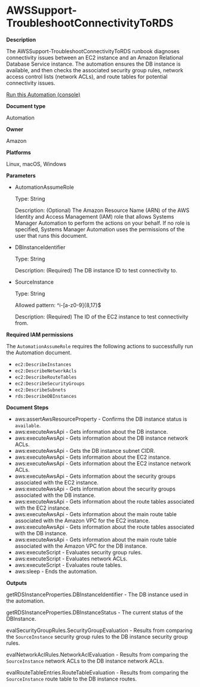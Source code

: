 # AWSSupport\-TroubleshootConnectivityToRDS<a name="automation-awssupport-troubleshootconnectivitytords"></a>

 **Description** 

The AWSSupport\-TroubleshootConnectivityToRDS runbook diagnoses connectivity issues between an EC2 instance and an Amazon Relational Database Service instance\. The automation ensures the DB instance is available, and then checks the associated security group rules, network access control lists \(network ACLs\), and route tables for potential connectivity issues\.

[Run this Automation \(console\)](https://console.aws.amazon.com/systems-manager/automation/execute/AWSSupport-TroubleshootConnectivityToRDS)

**Document type**

Automation

**Owner**

Amazon

**Platforms**

Linux, macOS, Windows

**Parameters**
+ AutomationAssumeRole

  Type: String

  Description: \(Optional\) The Amazon Resource Name \(ARN\) of the AWS Identity and Access Management \(IAM\) role that allows Systems Manager Automation to perform the actions on your behalf\. If no role is specified, Systems Manager Automation uses the permissions of the user that runs this document\.
+ DBInstanceIdentifier

  Type: String

  Description: \(Required\) The DB instance ID to test connectivity to\.
+ SourceInstance

  Type: String

  Allowed pattern: ^i\-\[a\-z0\-9\]\{8,17\}$

  Description: \(Required\) The ID of the EC2 instance to test connectivity from\.

**Required IAM permissions**

The `AutomationAssumeRole` requires the following actions to successfully run the Automation document\.
+ `ec2:DescribeInstances`
+ `ec2:DescribeNetworkAcls`
+ `ec2:DescribeRouteTables`
+ `ec2:DescribeSecurityGroups`
+ `ec2:DescribeSubnets`
+ `rds:DescribeDBInstances`

**Document Steps**
+ aws:assertAwsResourceProperty \- Confirms the DB instance status is `available`\.
+ aws:executeAwsApi \- Gets information about the DB instance\.
+ aws:executeAwsApi \- Gets information about the DB instance network ACLs\.
+ aws:executeAwsApi \- Gets the DB instance subnet CIDR\.
+ aws:executeAwsApi \- Gets information about the EC2 instance\.
+ aws:executeAwsApi \- Gets information about the EC2 instance network ACLs\.
+ aws:executeAwsApi \- Gets information about the security groups associated with the EC2 instance\.
+ aws:executeAwsApi \- Gets information about the security groups associated with the DB instance\.
+ aws:executeAwsApi \- Gets information about the route tables associated with the EC2 instance\.
+ aws:executeAwsApi \- Gets information about the main route table associated with the Amazon VPC for the EC2 instance\.
+ aws:executeAwsApi \- Gets information about the route tables associated with the DB instance\.
+ aws:executeAwsApi \- Gets information about the main route table associated with the Amazon VPC for the DB instance\.
+ aws:executeScript \- Evaluates security group rules\.
+ aws:executeScript \- Evaluates network ACLs\.
+ aws:executeScript \- Evaluates route tables\.
+ aws:sleep \- Ends the automation\.

**Outputs**

getRDSInstanceProperties\.DBInstanceIdentifier \- The DB instance used in the automation\.

getRDSInstanceProperties\.DBInstanceStatus \- The current status of the DBInstance\.

evalSecurityGroupRules\.SecurityGroupEvaluation \- Results from comparing the `SourceInstance` security group rules to the DB instance security group rules\.

evalNetworkAclRules\.NetworkAclEvaluation \- Results from comparing the `SourceInstance` network ACLs to the DB instance network ACLs\.

evalRouteTableEntries\.RouteTableEvaluation \- Results from comparing the `SourceInstance` route table to the DB instance routes\.